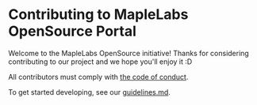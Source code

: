 # Contributing to MapleLabs OpenSource Portal

Welcome to the MapleLabs OpenSource initiative! Thanks for considering contributing to our project and we hope you'll enjoy it :D

All contributors must comply with [the code of conduct](https://github.com/Manojkumar-Chandru-ML/opensearch-scaling-manager/blob/master/docs/Code%20of%20conduct.md).

To get started developing, see our [guidelines.md](https://github.com/Manojkumar-Chandru-ML/opensearch-scaling-manager/blob/master/docs/Guidelines.md).

